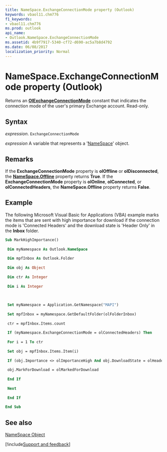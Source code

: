 ```yaml
---
title: NameSpace.ExchangeConnectionMode property (Outlook)
keywords: vbaol11.chm776
f1_keywords:
- vbaol11.chm776
ms.prod: outlook
api_name:
- Outlook.NameSpace.ExchangeConnectionMode
ms.assetid: 4b9f7917-5340-cf72-d690-ac5a7b8d4792
ms.date: 06/08/2017
localization_priority: Normal
---
```



# NameSpace.ExchangeConnectionMode property (Outlook)

Returns an  **[OlExchangeConnectionMode](Outlook.OlExchangeConnectionMode.md)** constant that indicates the connection mode of the user's primary Exchange account. Read-only.


## Syntax

_expression_. `ExchangeConnectionMode`

_expression_ A variable that represents a '[NameSpace](Outlook.NameSpace.md)' object.


## Remarks

If the  **ExchangeConnectionMode** property is **olOffline** or **olDisconnected**, the **[NameSpace.Offline](Outlook.NameSpace.Offline.md)** property returns **True**. If the **ExchangeConnectionMode** property is **olOnline**, **olConnected**, or **olConnectedHeaders**, the **NameSpace.Offline** property returns **False**.


## Example

The following Microsoft Visual Basic for Applications (VBA) example marks the items that are sent with high importance for download if the connection mode is 'Connected Headers' and the download state is 'Header Only' in the  **Inbox** folder.


```vb
Sub MarkHighImportance() 
 
 Dim myNamespace As Outlook.NameSpace 
 
 Dim mpfInbox As Outlook.Folder 
 
 Dim obj As Object 
 
 Dim ctr As Integer 
 
 Dim i As Integer 
 
 
 
 Set myNamespace = Application.GetNamespace("MAPI") 
 
 Set mpfInbox = myNamespace.GetDefaultFolder(olFolderInbox) 
 
 ctr = mpfInbox.Items.count 
 
 If (myNamespace.ExchangeConnectionMode = olConnectedHeaders) Then 
 
 For i = 1 To ctr 
 
 Set obj = mpfInbox.Items.Item(i) 
 
 If (obj.Importance <> olImportanceHigh And obj.DownloadState = olHeaderOnly) Then 
 
 obj.MarkForDownload = olMarkedForDownload 
 
 End If 
 
 Next 
 
 End If 
 
End Sub
```


## See also


[NameSpace Object](Outlook.NameSpace.md)

[!include[Support and feedback](~/includes/feedback-boilerplate.md)]